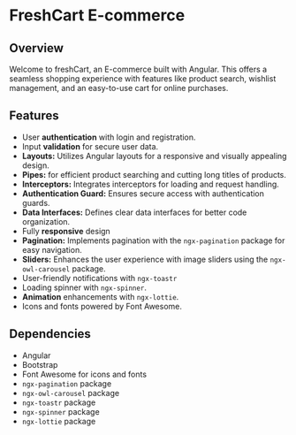 # FreshCart E-commerce

## Overview

Welcome to freshCart, an E-commerce built with Angular. This offers a seamless shopping experience with features like product search, wishlist management, and an easy-to-use cart for online purchases.

## Features

- User **authentication** with login and registration.
- Input **validation** for secure user data.
- **Layouts:** Utilizes Angular layouts for a responsive and visually appealing design.
- **Pipes:** for efficient product searching and cutting long titles of products.
- **Interceptors:** Integrates interceptors for loading and request handling.
- **Authentication Guard:** Ensures secure access with authentication guards.
- **Data Interfaces:** Defines clear data interfaces for better code organization.
- Fully **responsive** design
- **Pagination:** Implements pagination with the `ngx-pagination` package for easy navigation.
- **Sliders:** Enhances the user experience with image sliders using the `ngx-owl-carousel` package.
- User-friendly notifications with `ngx-toastr`
- Loading spinner with `ngx-spinner`.
- **Animation** enhancements with `ngx-lottie`.
- Icons and fonts powered by Font Awesome.

## Dependencies

- Angular
- Bootstrap
- Font Awesome for icons and fonts
- `ngx-pagination` package
- `ngx-owl-carousel` package
- `ngx-toastr` package
- `ngx-spinner` package
- `ngx-lottie` package

